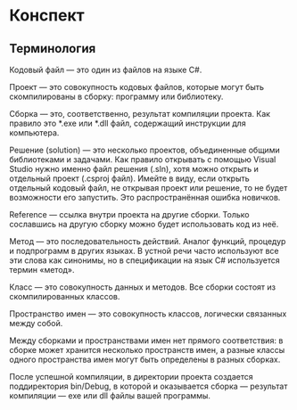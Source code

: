 # Конспект


## Терминология

Кодовый файл — это один из файлов на языке C#.

Проект — это совокупность кодовых файлов, которые могут быть скомпилированы в сборку: программу или библиотеку.

Сборка — это, соответственно, результат компиляции проекта. Как правило это *.exe или *.dll файл, содержащий инструкции для компьютера.

Решение (solution) — это несколько проектов, объединенные общими библиотеками и задачами. Как правило открывать с помощью Visual Studio нужно именно файл решения (.sln), хотя можно открыть и отдельный проект (.csproj файл). Имейте в виду, если открыть отдельный кодовый файл, не открывая проект или решение, то не будет возможности его запустить. Это распространённая ошибка новичков.

Reference — ссылка внутри проекта на другие сборки. Только сославшись на другую сборку можно будет использовать код из неё.

Метод — это последовательность действий. Аналог функций, процедур и подпрограмм в других языках. В устной речи часто используют все эти слова как синонимы, но в спецификации на язык C# используется термин «метод».

Класс — это совокупность данных и методов. Все сборки состоят из скомпилированных классов.

Пространство имен — это совокупность классов, логически связанных между собой.

Между сборками и пространствами имен нет прямого соответствия: в сборке может хранится несколько пространств имен, а разные классы одного пространства имен могут быть определены в разных сборках.

После успешной компиляции, в директории проекта создается поддиректория bin/Debug, в которой и оказывается сборка — результат компиляции — exe или dll файлы вашей программы.
